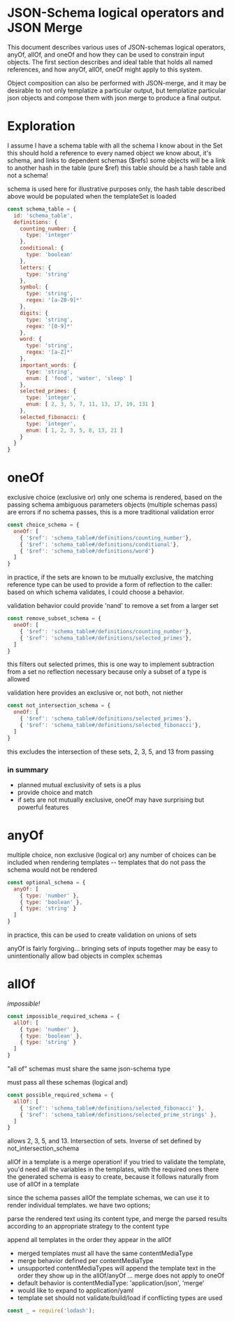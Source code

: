 # JSON-Schema logical operators and JSON Merge

This document describes various uses of JSON-schemas logical operators, anyOf, allOf, and oneOf and how they can be used to constrain input objects. The first section describes and ideal table that holds all named references, and how anyOf, allOf, oneOf might apply to this system.

Object composition can also be performed with JSON-merge, and it may be desirable to not only templatize a particular output, but templatize particular json objects and compose them with json merge to produce a final output.

# Exploration

I assume I have a schema table with all the schema I know about in the Set
this should hold a reference to every named object we know about, it's
schema, and links to dependent schemas ($refs)
some objects will be a link to another hash in the table (pure $ref)
this table should be a hash table and not a schema!

schema is used here for illustrative purposes only, the hash table described
above would be populated when the templateSet is loaded

```javascript
const schema_table = {
  id: 'schema_table',
  definitions: {
    counting_number: {
      type: 'integer'
    },
    conditional: {
      type: 'boolean'
    },
    letters: {
      type: 'string'
    },
    symbol: {
      type: 'string',
      regex: '[a-Z0-9]*'
    },
    digits: {
      type: 'string',
      regex: '[0-9]*'
    },
    word: {
      type: 'string',
      regex: '[a-Z]*'
    },
    important_words: {
      type: 'string',
      enum: [ 'food', 'water', 'sleep' ]
    },
    selected_primes: {
      type: 'integer',
      enum: [ 2, 3, 5, 7, 11, 13, 17, 19, 131 ]
    },
    selected_fibonacci: {
      type: 'integer',
      enum: [ 1, 2, 3, 5, 8, 13, 21 ]
    }
  }
}
```



# oneOf

exclusive choice (exclusive or)
only one schema is rendered, based on the passing schema
ambiguous parameters objects (multiple schemas pass) are errors
if no schema passes, this is a more traditional validation error
```javascript
const choice_schema = {
  oneOf: [
    { '$ref': 'schema_table#/definitions/counting_number'},
    { '$ref': 'schema_table#/definitions/conditional'},
    { '$ref': 'schema_table#/definitions/word'}
  ]
}
```
in practice, if the sets are known to be mutually exclusive, the matching
reference type can be used to provide a form of reflection to the caller:
based on which schema validates, I could choose a behavior.

validation behavior could provide 'nand' to remove a set from a larger set
```javascript
const remove_subset_schema = {
  oneOf: [
    { '$ref': 'schema_table#/definitions/counting_number'},
    { '$ref': 'schema_table#/definitions/selected_primes'},
  ]
}
```

this filters out selected primes, this is one way to implement subtraction
from a set
no reflection necessary because only a subset of a type is allowed


validation here provides an exclusive or, not both, not niether

```javascript
const not_intersection_schema = {
  oneOf: [
    { '$ref': 'schema_table#/definitions/selected_primes'},
    { '$ref': 'schema_table#/definitions/selected_fibonacci'},
  ]
}
```

this excludes the intersection of these sets, 2, 3, 5, and 13 from passing

### in summary

- planned mutual exclusivity of sets is a plus
- provide choice and match
- if sets are not mutually exclusive, oneOf may have surprising but powerful features

# anyOf

multiple choice, non exclusive (logical or)
any number of choices can be included
when rendering templates -- templates that do not pass the schema would not be rendered
```javascript
const optional_schema = {
  anyOf: [
    { type: 'number' },
    { type: 'boolean' },
    { type: 'string' }
  ]
}
```
in practice, this can be used to create validation on unions of sets

anyOf is fairly forgiving... bringing sets of inputs together
may be easy to unintentionally allow bad objects in complex schemas

# allOf

*impossible!*
```javascript
const impossible_required_schema = {
  allOf: [
    { type: 'number' },
    { type: 'boolean' },
    { type: 'string' }
  ]
}
```
"all of" schemas must share the same json-schema type

must pass all these schemas (logical and)
```javascript
const possible_required_schema = {
  allOf: [
    { '$ref': 'schema_table#/definitions/selected_fibonacci' },
    { '$ref': 'schema_table#/definitions/selected_prime_strings' },
  ]
}
```
allows 2, 3, 5, and 13. Intersection of sets.
Inverse of set defined by not_intersection_schema

allOf in a template is a merge operation!
if you tried to validate the template, you'd need all the variables
in the templates, with the required ones there
the generated schema is easy to create, because it follows naturally from
use of allOf in a template

since the schema passes allOf the template schemas, we can use it to render
individual templates. we have two options;

parse the rendered text using its content type, and merge the parsed results
according to an appropriate strategy to the content type

append all templates in the order they appear in the allOf


- merged templates must all have the same contentMediaType
- merge behavior defined per contentMediaType
- unsupported contentMediaTypes will append the template text in the order they show up in the allOf/anyOf ... merge does not apply to oneOf
- default behavior is contentMediaType: 'application/json', 'merge'
- would like to expand to application/yaml
- template set should not validate/build/load if conflicting types are used 

```javascript
const _ = require('lodash');
```
